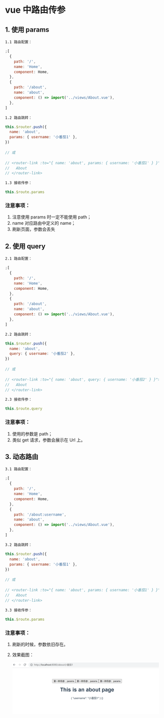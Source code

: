 # vue 中路由传参

## 1. 使用 params

`1.1 路由配置：`

```js
;[
  {
    path: '/',
    name: 'Home',
    component: Home,
  },
  {
    path: '/about',
    name: 'about',
    component: () => import('../views/About.vue'),
  },
]
```

`1.2 路由跳转：`

```js
this.$router.push({
  name: 'about',
  params: { username: '小番茄1' },
})

// 或

// <router-link :to="{ name: 'about', params: { username: '小番茄1' } }">
//   About
// </router-link>
```

`1.3 接收传参：`

```js
this.$route.params
```

### 注意事项：

1.  注意使用 params 时一定不能使用 path；
2.  name 对应路由中定义的 name；
3.  刷新页面，参数会丢失

## 2. 使用 query

`2.1 路由配置：`

```js
;[
  {
    path: '/',
    name: 'Home',
    component: Home,
  },
  {
    path: '/about',
    name: 'about',
    component: () => import('../views/About.vue'),
  },
]
```

`2.2 路由跳转：`

```js
this.$router.push({
  name: 'about',
  query: { username: '小番茄2' },
})

// 或

// <router-link :to="{ name: 'about', query: { username: '小番茄2' } }">
//   About
// </router-link>
```

`2.3 接收传参：`

```js
this.$route.query
```

### 注意事项：

1.  使用的参数是 path；
2.  类似 get 请求，参数会展示在 Url 上。

## 3. 动态路由

`3.1 路由配置：`

```js
;[
  {
    path: '/',
    name: 'Home',
    component: Home,
  },
  {
    path: '/about:username',
    name: 'about',
    component: () => import('../views/About.vue'),
  },
]
```

`3.2 路由跳转：`

```js
this.$router.push({
  name: 'about',
  params: { username: '小番茄1' },
})

// 或

// <router-link :to="{ name: 'about', params: { username: '小番茄1' } }">
//   About
// </router-link>
```

`3.3 接收传参：`

```js
this.$route.params
```

### 注意事项：

1. 刷新的时候，参数依旧存在。

2. 效果截图：

   ![image-20221202155856027](../../.vuepress/public/bookImages/01.vue中路由传参/image-20221202155856027.png)
